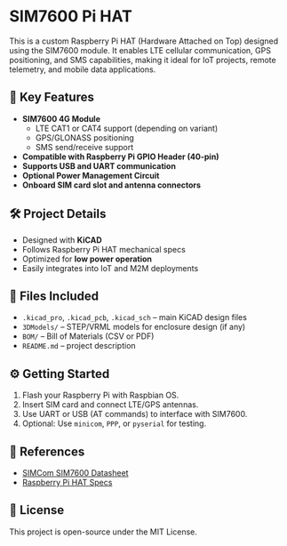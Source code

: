 # SIM7600 Pi HAT

This is a custom Raspberry Pi HAT (Hardware Attached on Top) designed using the SIM7600 module. It enables LTE cellular communication, GPS positioning, and SMS capabilities, making it ideal for IoT projects, remote telemetry, and mobile data applications.

## 📡 Key Features

- **SIM7600 4G Module**
  - LTE CAT1 or CAT4 support (depending on variant)
  - GPS/GLONASS positioning
  - SMS send/receive support
- **Compatible with Raspberry Pi GPIO Header (40-pin)**
- **Supports USB and UART communication**
- **Optional Power Management Circuit**
- **Onboard SIM card slot and antenna connectors**

## 🛠️ Project Details

- Designed with **KiCAD**
- Follows Raspberry Pi HAT mechanical specs
- Optimized for **low power operation**
- Easily integrates into IoT and M2M deployments

## 🧰 Files Included

- `.kicad_pro`, `.kicad_pcb`, `.kicad_sch` – main KiCAD design files
- `3DModels/` – STEP/VRML models for enclosure design (if any)
- `BOM/` – Bill of Materials (CSV or PDF)
- `README.md` – project description

## ⚙️ Getting Started

1. Flash your Raspberry Pi with Raspbian OS.
2. Insert SIM card and connect LTE/GPS antennas.
3. Use UART or USB (AT commands) to interface with SIM7600.
4. Optional: Use `minicom`, `PPP`, or `pyserial` for testing.

## 🔗 References

- [SIMCom SIM7600 Datasheet](https://www.simcom.com/product/SIM7600.html)
- [Raspberry Pi HAT Specs](https://github.com/raspberrypi/hats)

## 📜 License

This project is open-source under the MIT License.
